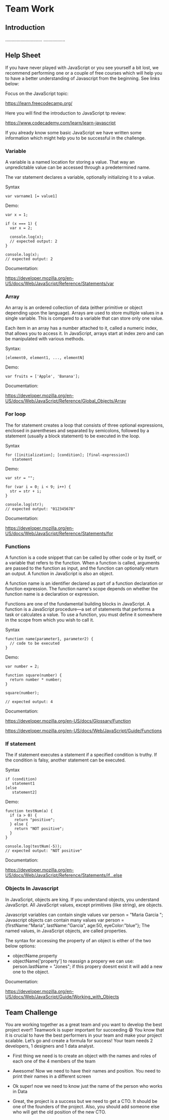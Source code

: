 

# Team Work

## Introduction

.............................
.................

## Help Sheet

If you have never played with JavaScript or you see yourself a bit lost, we recommend performing one or a couple of free courses which will help you to have a better understanding of Javascript from the beginning. See links below:

Focus on the JavaScript topic:

https://learn.freecodecamp.org/

Here you will find the introduction to JavaScript tp review:

https://www.codecademy.com/learn/learn-javascript

If you already know some basic JavaScript we have written some information which might help you to be successful in the challenge.

### Variable

A variable is a named location for storing a value. That way an unpredictable value can be accessed through a predetermined name.

The var statement declares a variable, optionally initializing it to a value.

Syntax
```
var varname1 [= value1]
```

Demo:
```
var x = 1;

if (x === 1) {
  var x = 2;

  console.log(x);
  // expected output: 2
}

console.log(x);
// expected output: 2
```

Documentation: 

https://developer.mozilla.org/en-US/docs/Web/JavaScript/Reference/Statements/var


### Array

An array is an ordered collection of data (either primitive or object depending upon the language). Arrays are used to store multiple values in a single variable. This is compared to a variable that can store only one value. 

Each item in an array has a number attached to it, called a numeric index, that allows you to access it. In JavaScript, arrays start at index zero and can be manipulated with various methods. 

Syntax:
```
[element0, element1, ..., elementN]
```

Demo:
```
var fruits = ['Apple', 'Banana'];

```

Documentation: 

https://developer.mozilla.org/en-US/docs/Web/JavaScript/Reference/Global_Objects/Array

### For loop

The for statement creates a loop that consists of three optional expressions, enclosed in parentheses and separated by semicolons, followed by a statement (usually a block statement) to be executed in the loop.

Syntax
```
for ([initialization]; [condition]; [final-expression])
   statement
```

Demo:
```
var str = "";

for (var i = 0; i < 9; i++) {
  str = str + i;
}

console.log(str);
// expected output: "012345678"
```

Documentation: 

https://developer.mozilla.org/en-US/docs/Web/JavaScript/Reference/Statements/for

### Functions

A function is a code snippet that can be called by other code or by itself, or a variable that refers to the function. When a function is called, arguments are passed to the function as input, and the function can optionally return an output. A function in JavaScript is also an object.

A function name is an identifier declared as part of a function declaration or function expression. The function name's scope depends on whether the function name is a declaration or expression.

Functions are one of the fundamental building blocks in JavaScript. A function is a JavaScript procedure—a set of statements that performs a task or calculates a value. To use a function, you must define it somewhere in the scope from which you wish to call it.

Syntax
```
function name(parameter1, parameter2) {
  // code to be executed
}
```

Demo:
```
var number = 2;

function square(number) {
  return number * number;
}

square(number);

// expected output: 4
```

Documentation: 

https://developer.mozilla.org/en-US/docs/Glossary/Function

https://developer.mozilla.org/en-US/docs/Web/JavaScript/Guide/Functions


### If statement

The if statement executes a statement if a specified condition is truthy. If the condition is falsy, another statement can be executed.

Syntax
```
if (condition)
   statement1
[else
   statement2]
```

Demo:
```
function testNum(a) {
  if (a > 0) {
    return "positive";
  } else {
    return "NOT positive";
  }
}

console.log(testNum(-5));
// expected output: "NOT positive"
```

Documentation: 

https://developer.mozilla.org/en-US/docs/Web/JavaScript/Reference/Statements/if...else

### Objects In Javascript

In JavaScript, objects are king. If you understand objects, you understand JavaScript.
All JavaScript values, except primitives (like string), are objects.

Javascript variables can contain single values
var person = "Maria Garcia ";
Javascript objects can contain many values
var person = {firstName:"Maria", lastName:"Garcia", age:50, eyeColor:"blue"};
The named values, in JavaScript objects, are called properties.

The syntax for accessing the property of an object is either of the two below options:
- objectName.property
- objectName['property']
to reassign a propery we can use:
person.lastName = "Jones";
if this propery doesnt exist it will add a new one to the object.

Documentation: 


https://developer.mozilla.org/en-US/docs/Web/JavaScript/Guide/Working_with_Objects



## Team Challenge
You are working together as a great team and you want to develop the best project ever!! Teamwork is super important for succeeding :smile: You know that it is crucial to have the best performers in your team and make your project scalable. Let’s go and create a formula for success!
Your team needs 2 developers, 1 designers and 1 data analyst.

- First thing we need is to create an object with the names and roles of each one of the 4 members of the team

- Awesome! Now we need to have their names and position. You need to print their names in a different screen

- Ok super! now we need to know just the name of the person who works in Data

- Great, the project is a success but we need to get a CTO. It should be one of the founders of the project. Also, you should add someone else who will get the old position of the new CTO.

